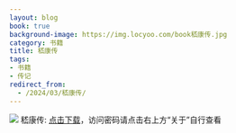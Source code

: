 ```yaml
---
layout: blog
book: true
background-image: https://img.locyoo.com/book嵇康传.jpg
category: 书籍
title: 嵇康传
tags:
- 书籍
- 传记
redirect_from:
  - /2024/03/嵇康传/
---
```

![](https://img.locyoo.com/book嵇康传.jpg)
嵇康传: <a name = "ref1" href="https://url18.ctfile.com/f/50983618-1345418620-828656?p=3619">点击下载</a>，访问密码请点击右上方“关于”自行查看